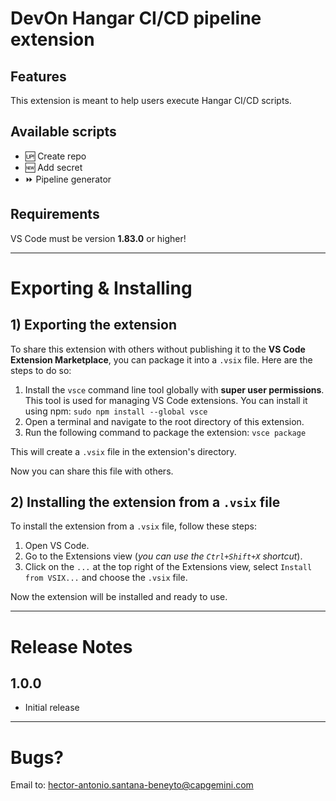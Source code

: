 # DevOn Hangar CI/CD pipeline extension

## Features

This extension is meant to help users execute Hangar CI/CD scripts.

## Available scripts
- 🆙 Create repo
- 🆕 Add secret
- ⏩ Pipeline generator

## Requirements

VS Code must be version **1.83.0** or higher!

---

# Exporting & Installing

## 1) Exporting the extension

To share this extension with others without publishing it to the **VS Code Extension Marketplace**, you can package it into a `.vsix` file.
Here are the steps to do so:

1. Install the `vsce` command line tool globally with **super user permissions**. This tool is used for managing VS Code extensions. You can install it using npm: `sudo npm install --global vsce`
2. Open a terminal and navigate to the root directory of this extension.
3. Run the following command to package the extension: `vsce package`

This will create a `.vsix` file in the extension's directory.

Now you can share this file with others.

## 2) Installing the extension from a `.vsix` file

To install the extension from a `.vsix` file, follow these steps:

1. Open VS Code.
2. Go to the Extensions view (*you can use the `Ctrl+Shift+X` shortcut*).
3. Click on the `...` at the top right of the Extensions view, select `Install from VSIX...` and choose the `.vsix` file.

Now the extension will be installed and ready to use.

---

# Release Notes


## 1.0.0

- Initial release


--- 

# Bugs?

Email to: hector-antonio.santana-beneyto@capgemini.com